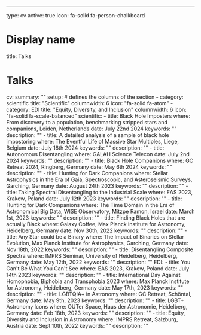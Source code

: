 ---
type: cv
active: true
icon: fa-solid fa-person-chalkboard

# Display name
title: Talks

# Talks
cv:
  summary: ""
  setup:
    # defines the columns of the section
    - category: scientific
      title: "Scientific"
      columnwidth: 6
      icon: "fa-solid fa-atom"
    - category: EDI
      title: "Equity, Diversity, and Inclusion"
      columnwidth: 6
      icon: "fa-solid fa-scale-balanced"
  scientific:
    - title: Black Hole Imposters
      where: From discovery to a population, benchmarking stripped stars and companions, Leiden, Netherlands
      date: July 22nd 2024
      keywords: ""
      description: ""
    - title: A detailed analysis of a sample of black hole impostoring
      where: The Eventful Life of Massive Star Multiples, Liege, Belgium
      date: July 18th 2024
      keywords: ""
      description: ""
    - title: Autonomous Disentangling
      where: GALAH Science Telecon
      date: July 2nd 2024
      keywords: ""
      description: ""
    - title: Black Hole Companions
      where: GC Retreat 2024, Ringberg, Germany
      date: May 6th 2024
      keywords: ""
      description: ""
    - title: Hunting for Dark Companions
      where: Stellar Astrophysics in the Era of Gaia, Spectroscopic, and Asteroseismic Surveys, Garching, Germany
      date: August 24th 2023
      keywords: ""
      description: ""
    - title: Taking Spectral Disentangling to the Industrial Scale
      where: EAS 2023, Krakow, Poland
      date: July 12th 2023
      keywords: ""
      description: ""
    - title: Hunting for Dark Companions
      where: The Time Domain in the Era of Astronomical Big Data, WISE Observatory, Mitzpe Ramon, Israel
      date: March 1st, 2023
      keywords: ""
      description: ""
    - title: Finding Black Holes that are actually Black
      where: Galaxy Coffee, Max Planck institute for Astronomy, Heidelberg, Germany
      date: Nov 30th, 2022
      keywords: ""
      description: ""
    - title: Any Star could be a Binary
      where: The Impact of Binaries on Stellar Evolution, Max Planck Institute for Astrophysics, Garching, Germany
      date: Nov 18th, 2022
      keywords: ""
      description: ""
    - title: Disentangling Composite Spectra
      where: IMPRS Seminar, University of Heidelberg, Heidelberg, Germany
      date: May 12th, 2022
      keywords: ""
      description: ""
  EDI:
    - title: You Can't Be What You Can't See
      where: EAS 2023, Krakow, Poland
      date: July 14th 2023
      keywords: ""
      description: ""
    - title: International Day Against Homophobia, Biphobia and Transphobia 2023
      where: Max Planck Institute for Astronomy, Heidelberg, Germany
      date: May 17th, 2023
      keywords: ""
      description: ""
    - title: LGBTQIA+ in Astronomy
      where: GC Retreat, Schöntal, Germany
      date: May 9th, 2023
      keywords: ""
      description: ""
    - title: LGBT+ Astronomy Icons
      where: OUTer Space, Haus der Astronomie, Heidelberg, Germany
      date: Feb 18th, 2023
      keywords: ""
      description: ""
    - title: Equity, Diversity and Inclusion in Astronomy
      where: IMPRS Retreat, Salzburg, Austria
      date: Sept 10th, 2022
      keywords: ""
      description: ""

